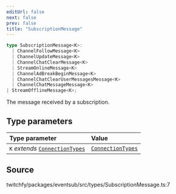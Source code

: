 ```yaml
---
editUrl: false
next: false
prev: false
title: "SubscriptionMessage"
---
```


```ts
type SubscriptionMessage<K>: 
  | ChannelFollowMessage<K>
  | ChannelUpdateMessage<K>
  | ChannelChatClearMessage<K>
  | StreamOnlineMessage<K>
  | ChannelAdBreakBeginMessage<K>
  | ChannelChatClearUserMessagesMessage<K>
  | ChannelChatMessageMessage<K>
| StreamOfflineMessage<K>;
```

The message received by a subscription.

## Type parameters

| Type parameter | Value |
| :------ | :------ |
| `K` *extends* [`ConnectionTypes`](/api/eventsub/type-aliases/connectiontypes/) | [`ConnectionTypes`](/api/eventsub/type-aliases/connectiontypes/) |

## Source

twitchfy/packages/eventsub/src/types/SubscriptionMessage.ts:7
